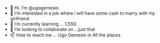 - 👋 Hi, I’m @ugogemesio
- 👀 I’m interested in a job where i will have some cash to marry with my girlfriend
- 🌱 I’m currently learning ... CS50
- 💞️ I’m looking to collaborate on ...just that
- 📫 How to reach me ... Ugo Gemesio in All the places

<!---
ugogemesio/ugogemesio is a ✨ special ✨ repository because its `README.md` (this file) appears on your GitHub profile.
You can click the Preview link to take a look at your changes.
--->
